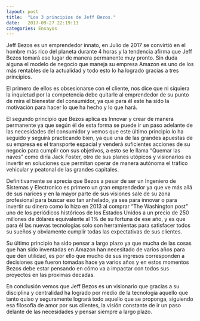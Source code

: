 ```yaml
---
layout: post
title:  "Los 3 principios de Jeff Bezos."
date:   2017-09-27 22:19:13
categories: Ensayos
---
```


Jeff Bezos es un emprendedor innato, en Julio de 2017 se convirtió en el hombre más rico del planeta  durante 4 horas y la tendencia afirma que Jeff Bezos tomará ese lugar de manera permanente muy pronto. Sin duda alguna el modelo de negocio que maneja su empresa Amazon es uno de los más rentables de la actualidad y todo esto lo ha logrado gracias a tres principios.

El primero de ellos es obsesionarse con el cliente, nos dice que ni siquiera la inquietud por la competencia debe quitarle al emprendedor de su punto de mira el bienestar del consumidor, ya que para él este ha sido la motivación para hacer lo que ha hecho y lo que hará.

 El segundo principio que Bezos aplica es Innovar y crear de manera permanente ya que según él de esta forma se puede ir un paso adelante de las necesidades del consumidor y vemos que este último principio lo ha seguido y seguirá practicando bien, ya que una de las grandes apuestas de su empresa es el transporte espacial y venderá suficientes acciones de su negocio para cumplir con sus objetivos, a esto se le llama “Quemar las naves” como diría Jack Foster, otro de sus planes utópicos y visionarios es invertir en soluciones que permitan operar de manera autónoma el tráfico vehicular y peatonal de las grandes capitales. 

Definitivamente se aprecia que Bezos a pesar de ser un Ingeniero de Sistemas y Electronico es primero un gran emprendedor ya que ve más allá de sus narices y en la mayor parte de sus visiones sale de su zona profesional para buscar eso tan anhelado, ya sea para innovar o para invertir su dinero como lo hizo en 2013 al comprar “The Washington post” uno de los periódicos históricos de los Estados Unidos a un precio de 250 millones de dólares equivalente al 1% de su fortuna de ese año, y es que para él las nuevas tecnologías solo son herramientas para satisfacer todos su sueños y obviamente cumplir todas las expectativas de sus clientes.

Su último principio ha sido pensar a largo plazo ya que mucha de las cosas que han sido inventadas en Amazon han necesitado de varios años para que den utilidad, es por ello que mucho de sus ingresos corresponden a decisiones que fueron tomadas hace ya varios años y en estos momentos Bezos debe estar pensando en cómo va a impactar con todos sus proyectos en las proximas decadas.

En conclusión vemos que Jeff Bezos es un visionario que gracias a su disciplina y centralidad ha logrado por medio de la tecnología aquello que tanto quiso y seguramente logrará todo aquello que se proponga, siguiendo esa filosofía de  amor por sus clientes,  la visión constante de ir un paso delante de las necesidades y pensar siempre a largo plazo.
